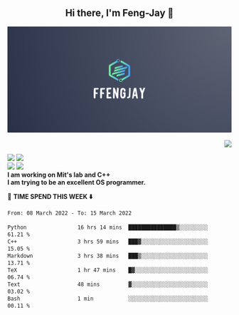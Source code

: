 <h2 align="center"> Hi there, I'm Feng-Jay 👋 </h2>  

![](https://github.com/Feng-Jay/DataStruct/blob/master/Image/1.png)  

<img align="right" src="https://github-readme-stats.vercel.app/api?username=Feng-Jay&show_icons=true&icon_color=CE1D2D&text_color=718096&bg_color=ffffff&hide_title=true" />


&emsp;

![](https://visitor-badge.glitch.me/badge?page_id=Feng-Jay.readme)
![](https://img.shields.io/badge/Concentrate-Cpp-blue)  
![](https://img.shields.io/badge/Rust-primer-orange)
![](https://img.shields.io/badge/Target-OS-9cf)  
**I am working on Mit's lab and C++**  
**I am trying to be an excellent OS programmer.**  


📘 **TIME SPEND THIS WEEK ⬇️**
<!--START_SECTION:waka-->

```text
From: 08 March 2022 - To: 15 March 2022

Python                16 hrs 14 mins  ███████████████▒░░░░░░░░░   61.21 %
C++                   3 hrs 59 mins   ███▓░░░░░░░░░░░░░░░░░░░░░   15.05 %
Markdown              3 hrs 38 mins   ███▒░░░░░░░░░░░░░░░░░░░░░   13.71 %
TeX                   1 hr 47 mins    █▓░░░░░░░░░░░░░░░░░░░░░░░   06.74 %
Text                  48 mins         ▓░░░░░░░░░░░░░░░░░░░░░░░░   03.02 %
Bash                  1 min           ░░░░░░░░░░░░░░░░░░░░░░░░░   00.11 %
```

<!--END_SECTION:waka-->
